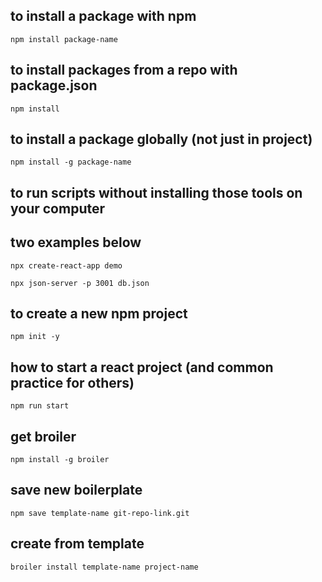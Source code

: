 ## to install a package with npm

```npm install package-name```

## to install packages from a repo with package.json

```npm install```

## to install a package globally (not just in project)

```npm install -g package-name```

## to run scripts without installing those tools on your computer
## two examples below

```npx create-react-app demo```

```npx json-server -p 3001 db.json```

## to create a new npm project

```npm init -y```

## how to start a react project (and common practice for others)

```npm run start```

## get broiler

```npm install -g broiler```

## save new boilerplate

```npm save template-name git-repo-link.git```

## create from template

```broiler install template-name project-name```